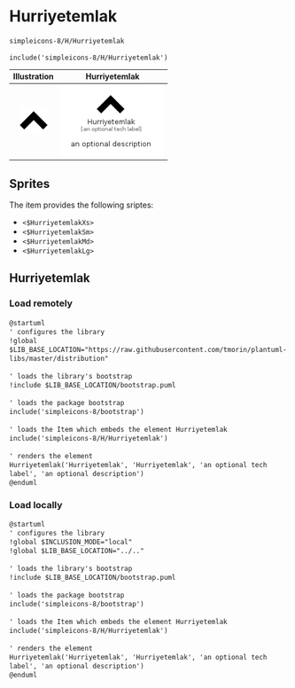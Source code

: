 # Hurriyetemlak


```text
simpleicons-8/H/Hurriyetemlak
```

```text
include('simpleicons-8/H/Hurriyetemlak')
```



| Illustration | Hurriyetemlak |
| :---: | :---: |
| ![illustration for Illustration](../../simpleicons-8/H/Hurriyetemlak.png) | ![illustration for Hurriyetemlak](../../simpleicons-8/H/Hurriyetemlak.Local.png) |



## Sprites
The item provides the following sriptes:

- `<$HurriyetemlakXs>`
- `<$HurriyetemlakSm>`
- `<$HurriyetemlakMd>`
- `<$HurriyetemlakLg>`





## Hurriyetemlak

### Load remotely
```plantuml
@startuml
' configures the library
!global $LIB_BASE_LOCATION="https://raw.githubusercontent.com/tmorin/plantuml-libs/master/distribution"

' loads the library's bootstrap
!include $LIB_BASE_LOCATION/bootstrap.puml

' loads the package bootstrap
include('simpleicons-8/bootstrap')

' loads the Item which embeds the element Hurriyetemlak
include('simpleicons-8/H/Hurriyetemlak')

' renders the element
Hurriyetemlak('Hurriyetemlak', 'Hurriyetemlak', 'an optional tech label', 'an optional description')
@enduml
```

### Load locally
```plantuml
@startuml
' configures the library
!global $INCLUSION_MODE="local"
!global $LIB_BASE_LOCATION="../.."

' loads the library's bootstrap
!include $LIB_BASE_LOCATION/bootstrap.puml

' loads the package bootstrap
include('simpleicons-8/bootstrap')

' loads the Item which embeds the element Hurriyetemlak
include('simpleicons-8/H/Hurriyetemlak')

' renders the element
Hurriyetemlak('Hurriyetemlak', 'Hurriyetemlak', 'an optional tech label', 'an optional description')
@enduml
```

